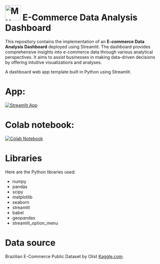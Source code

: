# <img src="./img_icon_.ico" alt="My Logo" width="50"> E-Commerce Data Analysis Dashboard
This repository contains the implementation of an **E-commerce Data Analysis Dashboard** deployed using Streamlit. The dashboard provides comprehensive insights into e-commerce data through various analytical perspectives. It aims to assist businesses in making data-driven decisions by offering intuitive visualizations and analyses.

A dashboard web app template built in Python using Streamlit.

# App:

[![Streamlit App](https://static.streamlit.io/badges/streamlit_badge_black_white.svg)](https://reksa-dashboard.streamlit.app/)

# Colab notebook:
[![Colab Notebook](https://colab.research.google.com/assets/colab-badge.svg)](https://colab.research.google.com/drive/1nEoGv81s4V6xQXyWLrH9mi97WQuH8pmz#scrollTo=NJfzNXQwumKZ)

# Libraries
Here are the Python libraries used:
- numpy
- pandas
- scipy
- matplotlib
- seaborn
- streamlit
- babel
- geopandas
- streamlit_option_menu

# Data source
Brazilian E-Commerce Public Dataset by Olist [Kaggle.com](https://www.kaggle.com/datasets/olistbr/brazilian-ecommerce).
